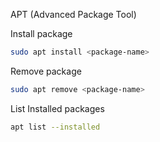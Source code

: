 APT (Advanced Package Tool)


Install package
``` bash
sudo apt install <package-name>
```


Remove package
``` bash
sudo apt remove <package-name>
```


List Installed packages
``` bash
apt list --installed
```

